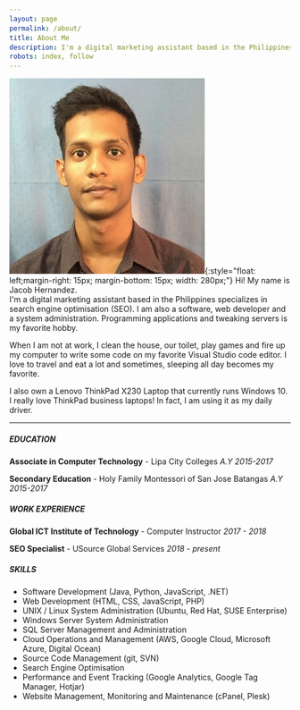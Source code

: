 ```yaml
---
layout: page
permalink: /about/
title: About Me
description: I'm a digital marketing assistant based in the Philippines specializes in search engine optimisation (SEO). I am also a software, web developer and a system administration. Programming applications and tweaking servers is my favorite hobby.
robots: index, follow
---
```

![Jacob Hernandez](/assets/img/rsz_jacob.jpg){:style="float: left;margin-right: 15px; margin-bottom: 15px; width: 280px;"}
Hi! My name is Jacob Hernandez. <br>
I'm a digital marketing assistant based in the Philippines specializes in search engine optimisation (SEO). I am also a software, web developer and a system administration. Programming applications and tweaking servers is my favorite hobby.

When I am not at work, I clean the house, our toilet, play games and fire up my computer to write some code on my favorite Visual Studio code editor. I love to travel and eat a lot and sometimes, sleeping all day becomes my favorite.

I also own a Lenovo ThinkPad X230 Laptop that currently runs Windows 10. I really love ThinkPad business laptops! In fact, I am using it as my daily driver.

----------
##### **EDUCATION**
**Associate in Computer Technology** - 
Lipa City Colleges *A.Y 2015-2017*

**Secondary Education** - 
Holy Family Montessori of San Jose Batangas *A.Y 2015-2017*

##### **WORK EXPERIENCE**
**Global ICT Institute of Technology** - 
Computer Instructor *2017 - 2018*

**SEO Specialist** - 
USource Global Services *2018 - present*

##### **SKILLS**
- Software Development (Java, Python, JavaScript, .NET)
- Web Development (HTML, CSS, JavaScript, PHP)
- UNIX / Linux System Administration (Ubuntu, Red Hat, SUSE Enterprise)
- Windows Server System Administration
- SQL Server Management and Administration
- Cloud Operations and Management (AWS, Google Cloud, Microsoft Azure, Digital Ocean)
- Source Code Management (git, SVN)
- Search Engine Optimisation
- Performance and Event Tracking (Google Analytics, Google Tag Manager, Hotjar)
- Website Management, Monitoring and Maintenance (cPanel, Plesk)
